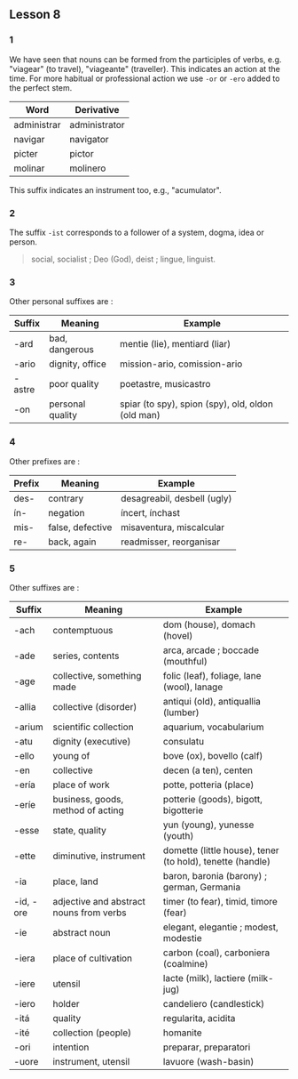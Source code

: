 ## Lesson 8

### 1

We have seen that nouns can be formed from the participles of verbs, e.g. "viagear" (to travel), "viageante" (traveller). This indicates an action at the time. For more habitual or professional action we use `-or` or `-ero` added to the perfect stem.

| Word | Derivative |
| --- | --- |
| administrar | administrator |
| navigar | navigator |
| picter | pictor |
| molinar | molinero |

This suffix indicates an instrument too, e.g., "acumulator".

### 2

The suffix `-ist` corresponds to a follower of a system, dogma, idea or person.

> social, socialist ; Deo (God), deist ; lingue, linguist.

### 3

Other personal suffixes are : 

| Suffix | Meaning | Example |
| --- | --- | --- |
| -ard | bad, dangerous | mentie (lie), mentiard (liar) |
| -ario | dignity, office | mission-ario, comission-ario |
| -astre | poor quality | poetastre, musicastro |
| -on | personal quality | spiar (to spy), spion (spy), old, oldon (old man) |

### 4

Other prefixes are : 

| Prefix | Meaning | Example |
| --- | --- | --- |
| des- | contrary | desagreabil, desbell (ugly) |
| ín- | negation | íncert, ínchast |
| mis- | false, defective | misaventura, miscalcular |
| re- | back, again | readmisser, reorganisar |

### 5

Other suffixes are : 

| Suffix | Meaning | Example |
| --- | --- | --- |
| -ach | contemptuous | dom (house), domach (hovel) |
| -ade | series, contents | arca, arcade ; boccade (mouthful) |
| -age | collective, something made | folic (leaf), foliage, lane (wool), lanage |
| -allia | collective (disorder) | antiqui (old), antiquallia (lumber) |
| -arium | scientific collection | aquarium, vocabularium |
| -atu | dignity (executive) | consulatu |
| -ello | young of | bove (ox), bovello (calf) |
| -en | collective | decen (a ten), centen |
| -ería | place of work | potte, potteria (place) |
| -eríe | business, goods, method of acting | potterie (goods), bigott, bigotterie |
| -esse | state, quality | yun (young), yunesse (youth) |
| -ette | diminutive, instrument | domette (little house), tener (to hold), tenette (handle) |
| -ia | place, land | baron, baronia (barony) ; german, Germania |
| -id, -ore | adjective and abstract nouns from verbs | timer (to fear), timid, timore (fear) |
| -ie | abstract noun | elegant, elegantie ; modest, modestie |
| -iera | place of cultivation | carbon (coal), carboniera (coalmine) |
| -iere | utensil | lacte (milk), lactiere (milk-jug) |
| -iero | holder | candeliero (candlestick) |
| -itá | quality | regularita, acidita |
| -ité | collection (people) | homanite |
| -ori | intention | preparar, preparatori |
| -uore | instrument, utensil | lavuore (wash-basin) |